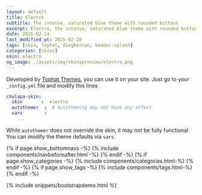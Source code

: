 ```yaml
---
layout: default
title: Electro
subtitle: The intense, saturated blue theme with rounded buttons
excerpt: Electro, the intense, saturated blue theme with rounded buttons.
date: 2025-02-14
last_modified_at: 2025-02-20
tags: [skin, tophat, dieghernan, header-splash]
categories: [skins]
skin: electro
og_image: ./assets/img/skinspreview/electro.png
---
```



Developed by [Tophat Themes](https://themesguide.github.io/top-hat/dist/), you can use it on your site. Just go to your `_config.yml` file and modify this lines

```yaml
chulapa-skin: 
  skin       :  electro
  autothemer  :  # Autotheming may not have any effect
  vars        :    
    ...
```


While `autothemer` does not override the skin, it may not be fully functional. You can modify the theme defaults via `vars`.




{% if page.show_bottomnavs -%}
{% include components/navbeforeafter.html -%}
{% endif -%}
{% if page.show_categories -%}
{% include components/categories.html-%}
{% endif -%}
{% if page.show_tags -%}
{% include components/tags.html-%}
{% endif -%}


{% include snippets/bootstrapdemo.html  %}
